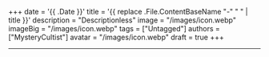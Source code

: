 +++
date = '{{ .Date }}'
title = '{{ replace .File.ContentBaseName "-" " " | title }}'
description = "Descriptionless"
image = "/images/icon.webp"
imageBig = "/images/icon.webp"
tags = ["Untagged"]
authors = ["MysteryCultist"]
avatar = "/images/icon.webp"
draft = true
+++

---

